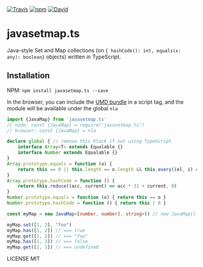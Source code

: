 <!--- header generated automatically, don't edit --->
[![Travis](https://img.shields.io/travis/NaridaL/javasetmap.ts.svg?style=flat-square)](https://travis-ci.org/NaridaL/javasetmap.ts)
[![npm](https://img.shields.io/npm/v/javasetmap.ts.svg?style=flat-square)](https://www.npmjs.com/package/javasetmap.ts)
[![David](https://img.shields.io/david/expressjs/express.svg?style=flat-square)](https://david-dm.org/NaridaL/javasetmap.ts)

# javasetmap.ts
Java-style Set and Map collections (on `{ hashCode(): int, equals(x: any): boolean}` objects) written in TypeScript.

## Installation
NPM:  `npm install javasetmap.ts --save`
    
In the browser, you can include the [UMD bundle](./dist/bundle.js) in a script tag, and the module will be available under the global `nla` 
    
<!--- CONTENT-START --->
```ts
import {JavaMap} from 'javasetmap.ts'
// node: const {JavaMap} = require('javasetmap.ts')
// browser: const {JavaMap} = nla

declare global { // remove this block if not using TypeScript
    interface Array<T> extends Equalable {}
    interface Number extends Equalable {}
}
Array.prototype.equals = function (o) { 
    return this == 0 || this.length == o.length && this.every((el, i) => el.equals(o[i])) 
}
Array.prototype.hashCode = function () { 
    return this.reduce((acc, current) => acc * 31 + current, 0) 
}
Number.prototype.equals = function (o) { return this == o }
Number.prototype.hashCode = function () { return this | 0 }

const myMap = new JavaMap<[number, number], string>() // new JavaMap() if not using TypeScript

myMap.set([1, 2], "foo")
myMap.has([1, 2]) // === true
myMap.get([1, 2]) // === "foo"
myMap.has([1, 3]) // === false
myMap.get([2, 1]) // === undefined
```



<!--- CONTENT-END --->
<!--- footer generated automatically, don't edit --->
LICENSE
MIT
